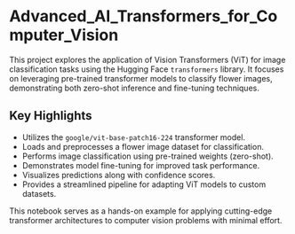 # Advanced_AI_Transformers_for_Computer_Vision

This project explores the application of Vision Transformers (ViT) for image classification tasks using the Hugging Face `transformers` library. It focuses on leveraging pre-trained transformer models to classify flower images, demonstrating both zero-shot inference and fine-tuning techniques.

## Key Highlights

- Utilizes the `google/vit-base-patch16-224` transformer model.
- Loads and preprocesses a flower image dataset for classification.
- Performs image classification using pre-trained weights (zero-shot).
- Demonstrates model fine-tuning for improved task performance.
- Visualizes predictions along with confidence scores.
- Provides a streamlined pipeline for adapting ViT models to custom datasets.

This notebook serves as a hands-on example for applying cutting-edge transformer architectures to computer vision problems with minimal effort.